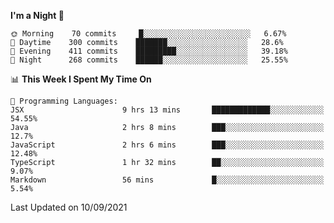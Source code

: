 <!--START_SECTION:waka-->
**I'm a Night 🦉** 

```text
🌞 Morning    70 commits     █░░░░░░░░░░░░░░░░░░░░░░░░   6.67% 
🌆 Daytime    300 commits    ███████░░░░░░░░░░░░░░░░░░   28.6% 
🌃 Evening    411 commits    █████████░░░░░░░░░░░░░░░░   39.18% 
🌙 Night      268 commits    ██████░░░░░░░░░░░░░░░░░░░   25.55%

```


📊 **This Week I Spent My Time On** 

```text
💬 Programming Languages: 
JSX                      9 hrs 13 mins       █████████████░░░░░░░░░░░░   54.55% 
Java                     2 hrs 8 mins        ███░░░░░░░░░░░░░░░░░░░░░░   12.7% 
JavaScript               2 hrs 6 mins        ███░░░░░░░░░░░░░░░░░░░░░░   12.48% 
TypeScript               1 hr 32 mins        ██░░░░░░░░░░░░░░░░░░░░░░░   9.07% 
Markdown                 56 mins             █░░░░░░░░░░░░░░░░░░░░░░░░   5.54%

```


 Last Updated on 10/09/2021
<!--END_SECTION:waka-->
